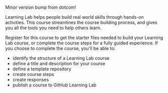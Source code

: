 Minor version bump from dotcom!

Learning Lab helps people build real world skills through hands-on activities. This course streamlines the course building process, and gives you all the tools you need to help others learn. 

Register for this course to get the starter files needed to build your Learning Lab course, or complete the course steps for a fully guided experience. If you choose to complete the course, you'll be able to:
- identify the structure of a Learning Lab course
- define a title and description for your course
- define a template repository
- create course steps
- create responses
- publish a course to GitHub Learning Lab
